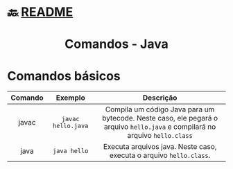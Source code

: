 # :back: [README](../../../README.md#programming-languages)

<h1 align="center">
    Comandos - Java
</h1> 

# Comandos básicos

| Comando | Exemplo | Descrição |
| :-: | :-: | :-: |
| javac | `javac hello.java` | Compila um código Java para um bytecode. Neste caso, ele pegará o arquivo `hello.java` e compilará no arquivo `hello.class` |
| java | `java hello` | Executa arquivos java. Neste caso, executa o arquivo `hello.class`. |

<br>
<br>